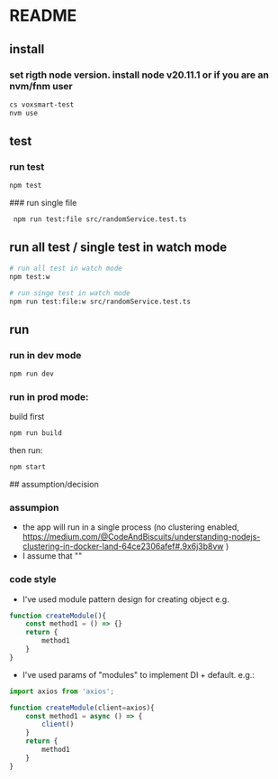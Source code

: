 # README

## install

### set rigth node version. install node v20.11.1 or if you are an nvm/fnm user

```bash
cs voxsmart-test
nvm use 
```

## test

### run test

```bash
npm test
```


### run single file

```bash 
 npm run test:file src/randomService.test.ts
 ```


## run all test / single test in watch mode

```bash
# run all test in watch mode
npm test:w

# run singe test in watch mode
npm run test:file:w src/randomService.test.ts
```

## run

### run in dev mode

```bash
npm run dev
```

### run in prod mode: 

build first

```bash
npm run build
```

then run: 

```bash
npm start
```


## assumption/decision

### assumpion
- the app will run in a single process (no clustering enabled, https://medium.com/@CodeAndBiscuits/understanding-nodejs-clustering-in-docker-land-64ce2306afef#.9x6j3b8vw  )
- I assume that ""

### code style
- I've used module pattern design for creating object e.g. 
```js
function createModule(){
    const method1 = () => {}
    return {
        method1
    }
}
```

- I've used params of "modules" to implement DI + default. e.g.: 
```js
import axios from 'axios';

function createModule(client=axios){
    const method1 = async () => {
        client()
    }
    return {
        method1
    }
}
```





